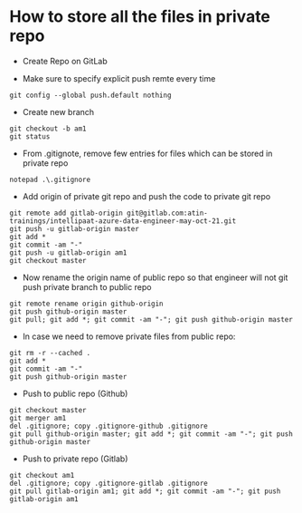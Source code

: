 # How to store all the files in private repo
- Create Repo on GitLab

- Make sure to specify explicit push remte every time
```
git config --global push.default nothing
```

- Create new branch
```
git checkout -b am1
git status
```

- From .gitignote, remove few entries for files which can be stored in private repo
```
notepad .\.gitignore
```

- Add origin of private git repo and push the code to private git repo
```
git remote add gitlab-origin git@gitlab.com:atin-trainings/intellipaat-azure-data-engineer-may-oct-21.git
git push -u gitlab-origin master
git add *
git commit -am "-"
git push -u gitlab-origin am1
git checkout master
```

- Now rename the origin name of public repo so that engineer will not git push private branch to public repo
```
git remote rename origin github-origin
git push github-origin master
git pull; git add *; git commit -am "-"; git push github-origin master
```

- In case we need to remove private files from public repo:
```
git rm -r --cached .
git add *
git commit -am "-"
git push github-origin master
```

- Push to public repo (Github)
```
git checkout master
git merger am1
del .gitignore; copy .gitignore-github .gitignore
git pull github-origin master; git add *; git commit -am "-"; git push github-origin master
```

- Push to private repo (Gitlab)
```
git checkout am1
del .gitignore; copy .gitignore-gitlab .gitignore
git pull gitlab-origin am1; git add *; git commit -am "-"; git push gitlab-origin am1
```
